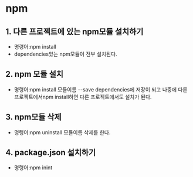 # npm
## 1. 다른 프로젝트에 있는 npm모듈 설치하기
* 명령어:npm install 
* dependencies있는 npm모듈이 전부 설치된다.

## 2. npm 모듈 설치
* 명령어:npm install 모듈이름 --save
dependencies에 저장이 되고 나중에 다른 프로젝트에서npm install하면 다른 프로젝트에서도 설치가 된다.

## 3. npm모듈 삭제
* 명령어:npm uninstall 모듈이름
삭제를 한다.

## 4. package.json 설치하기
* 명령어:npm inint